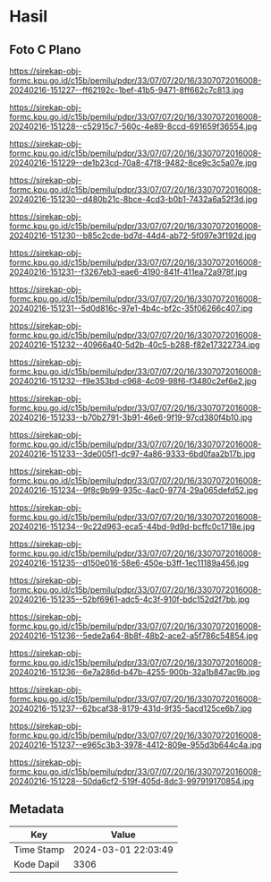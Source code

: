 # Hasil

## Foto C Plano

https://sirekap-obj-formc.kpu.go.id/c15b/pemilu/pdpr/33/07/07/20/16/3307072016008-20240216-151227--ff62192c-1bef-41b5-9471-8ff662c7c813.jpg

https://sirekap-obj-formc.kpu.go.id/c15b/pemilu/pdpr/33/07/07/20/16/3307072016008-20240216-151228--c52915c7-560c-4e89-8ccd-691659f36554.jpg

https://sirekap-obj-formc.kpu.go.id/c15b/pemilu/pdpr/33/07/07/20/16/3307072016008-20240216-151229--de1b23cd-70a8-47f8-9482-8ce9c3c5a07e.jpg

https://sirekap-obj-formc.kpu.go.id/c15b/pemilu/pdpr/33/07/07/20/16/3307072016008-20240216-151230--d480b21c-8bce-4cd3-b0b1-7432a6a52f3d.jpg

https://sirekap-obj-formc.kpu.go.id/c15b/pemilu/pdpr/33/07/07/20/16/3307072016008-20240216-151230--b85c2cde-bd7d-44d4-ab72-5f097e3f192d.jpg

https://sirekap-obj-formc.kpu.go.id/c15b/pemilu/pdpr/33/07/07/20/16/3307072016008-20240216-151231--f3267eb3-eae6-4190-841f-411ea72a978f.jpg

https://sirekap-obj-formc.kpu.go.id/c15b/pemilu/pdpr/33/07/07/20/16/3307072016008-20240216-151231--5d0d816c-97e1-4b4c-bf2c-35f06266c407.jpg

https://sirekap-obj-formc.kpu.go.id/c15b/pemilu/pdpr/33/07/07/20/16/3307072016008-20240216-151232--40966a40-5d2b-40c5-b288-f82e17322734.jpg

https://sirekap-obj-formc.kpu.go.id/c15b/pemilu/pdpr/33/07/07/20/16/3307072016008-20240216-151232--f9e353bd-c968-4c09-98f6-f3480c2ef6e2.jpg

https://sirekap-obj-formc.kpu.go.id/c15b/pemilu/pdpr/33/07/07/20/16/3307072016008-20240216-151233--b70b2791-3b91-46e6-9f19-97cd380f4b10.jpg

https://sirekap-obj-formc.kpu.go.id/c15b/pemilu/pdpr/33/07/07/20/16/3307072016008-20240216-151233--3de005f1-dc97-4a86-9333-6bd0faa2b17b.jpg

https://sirekap-obj-formc.kpu.go.id/c15b/pemilu/pdpr/33/07/07/20/16/3307072016008-20240216-151234--9f8c9b99-935c-4ac0-9774-29a065defd52.jpg

https://sirekap-obj-formc.kpu.go.id/c15b/pemilu/pdpr/33/07/07/20/16/3307072016008-20240216-151234--9c22d963-eca5-44bd-9d9d-bcffc0c1718e.jpg

https://sirekap-obj-formc.kpu.go.id/c15b/pemilu/pdpr/33/07/07/20/16/3307072016008-20240216-151235--d150e016-58e6-450e-b3ff-1ec11189a456.jpg

https://sirekap-obj-formc.kpu.go.id/c15b/pemilu/pdpr/33/07/07/20/16/3307072016008-20240216-151235--52bf6961-adc5-4c3f-910f-bdc152d2f7bb.jpg

https://sirekap-obj-formc.kpu.go.id/c15b/pemilu/pdpr/33/07/07/20/16/3307072016008-20240216-151236--5ede2a64-8b8f-48b2-ace2-a5f786c54854.jpg

https://sirekap-obj-formc.kpu.go.id/c15b/pemilu/pdpr/33/07/07/20/16/3307072016008-20240216-151236--6e7a286d-b47b-4255-900b-32a1b847ac9b.jpg

https://sirekap-obj-formc.kpu.go.id/c15b/pemilu/pdpr/33/07/07/20/16/3307072016008-20240216-151237--62bcaf38-8179-431d-9f35-5acd125ce6b7.jpg

https://sirekap-obj-formc.kpu.go.id/c15b/pemilu/pdpr/33/07/07/20/16/3307072016008-20240216-151237--e965c3b3-3978-4412-809e-955d3b644c4a.jpg

https://sirekap-obj-formc.kpu.go.id/c15b/pemilu/pdpr/33/07/07/20/16/3307072016008-20240216-151228--50da6cf2-519f-405d-8dc3-997919170854.jpg


## Metadata

| Key        | Value               |
| ---------- | ------------------- |
| Time Stamp | 2024-03-01 22:03:49 |
| Kode Dapil | 3306                |



